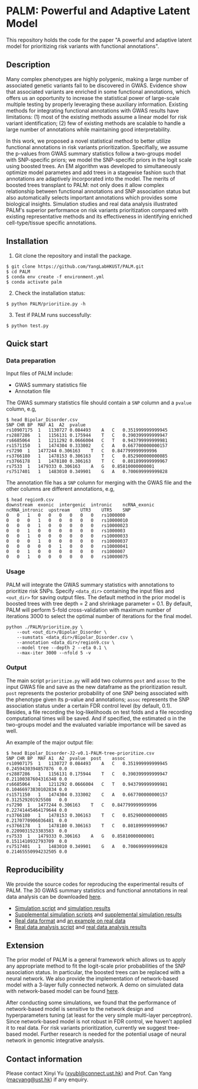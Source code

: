 # PALM: Powerful and Adaptive Latent Model
This repository holds the code for the paper "A powerful and adaptive latent model for prioritizing risk variants with functional annotations".

## Description
Many complex phenotypes are highly polygenic, making a large number of associated genetic variants fail to be discovered in GWAS. Evidence show that associated variants are enriched in some functional annotations, which offers us an opportunity to increase the statistical power of large-scale multiple testing by properly leveraging these auxiliary information. Existing methods for integrating functional annotations with GWAS results have limitations: (1) most of the existing methods assume a linear model for risk variant identification; (2) few of existing methods are scalable to handle a large number of annotations while maintaining good interpretability.

In this work, we proposed a novel statistical method to better utilize functional annotations in risk variants prioritization. Specifially, we assume the p-values from GWAS summary statistics follow a two-groups model with SNP-specific priors; we model the SNP-specific priors in the logit scale using boosted trees. An EM algorithm was developed to simultaneously optimize model parametes and add trees in a stagewise fashion such that annotations are adaptively incorporated into the model. The merits of boosted trees transplant to PALM: not only does it allow complex relationship between functional annotations and SNP association status but also automatically selects important annotations which provides some biological insights. Simulation studies and real data analysis illustrated PALM's superior performance on risk variants prioritization compared with existing representative methods and its effectiveness in identifying enriched cell-type/tissue specific annotations.

## Installation

1. Git clone the repository and install the package.

``` shell
$ git clone https://github.com/YangLabHKUST/PALM.git
$ cd PALM
$ conda env create -f environment.yml
$ conda activate palm
```

2. Check the installation status:
    
``` shell
$ python PALM/prioritize.py -h
```

3. Test if PALM runs successfully:

``` shell
$ python test.py
```
    
## Quick start

### Data preparation

Input files of PALM include:

- GWAS summary statistics file
- Annotation file

The GWAS summary statistics file should contain a `SNP` column and a `pvalue` column, e.g,

``` shell
$ head Bipolar_Disorder.csv
SNP	CHR	BP	MAF	A1	A2	pvalue
rs10907175	1	1130727	0.084493	A	C	0.351999999999945
rs2887286	1	1156131	0.175944	T	C	0.390399999999947
rs6685064	1	1211292	0.0666004	C	T	0.943799999999981
rs1571150	1	1474304	0.333002	C	A	0.667700000000157
rs7290	1	1477244	0.306163	T	C	0.847799999999996
rs3766180	1	1478153	0.306163	T	C	0.852900000000085
rs3766178	1	1478180	0.306163	T	C	0.801899999999967
rs7533	1	1479333	0.306163	A	G	0.85810000000001
rs7517401	1	1483010	0.349901	G	A	0.700699999999828
```

The annotation file has a `SNP` column for merging with the GWAS file and the other columns are different annotations, e.g,

``` shell
$ head region9.csv
downstream	exonic	intergenic	intronic	ncRNA_exonic	ncRNA_intronic	upstream	UTR3	UTR5	SNP
0	0	1	0	0	0	0	0	0	rs1000000
0	0	0	1	0	0	0	0	0	rs10000010
0	0	0	1	0	0	0	0	0	rs10000023
0	0	1	0	0	0	0	0	0	rs1000003
0	0	1	0	0	0	0	0	0	rs10000033
0	0	0	1	0	0	0	0	0	rs10000037
0	0	0	0	0	1	0	0	0	rs10000041
0	0	1	0	0	0	0	0	0	rs1000007
0	0	1	0	0	0	0	0	0	rs10000075
```

### Usage
PALM will integrate the GWAS summary statistics with annotations to prioritize risk SNPs. Specify `<data_dir>` containing the input files and `<out_dir>` for saving output files. The default method in the prior model is boosted trees with tree depth = 2 and shrinkage parameter = 0.1. By default, PALM will perform 5-fold cross-validation with maximum number of iterations 3000 to select the optimal number of iterations for the final model.

``` shell
python ./PALM/prioritize.py \
    --out <out_dir>/Bipolar_Disorder \
    --sumstats <data_dir>/Bipolar_Disorder.csv \
    --annotation <data_dir>/region9.csv \
    --model tree --depth 2 --eta 0.1 \
    --max-iter 3000 --nfold 5 -v
```

### Output
The main script `prioritize.py` will add two columns `post` and `assoc` to the input GWAS file and save as the new dataframe as the prioritization result. `post` represents the posterior probability of one SNP being associated with the phenotype given its p-value and annotations; `assoc` represents the SNP association status under a certain FDR control level (by default, 0.1). Besides, a file recording the log-likelihoods on test folds and a file recording computational times will be saved. And if specified, the estimated &alpha; in the two-groups model and the evaluated variable importance will be saved as well.

An example of the major output file:

``` shell
$ head Bipolar_Disorder-J2-v0.1-PALM-tree-prioritize.csv
SNP	CHR	BP	MAF	A1	A2	pvalue	post	assoc
rs10907175	1	1130727	0.084493	A	C	0.351999999999945	0.2459430394857876	0.0
rs2887286	1	1156131	0.175944	T	C	0.390399999999947	0.21100387604316348	0.0
rs6685064	1	1211292	0.0666004	C	T	0.943799999999981	0.10466973830102834	0.0
rs1571150	1	1474304	0.333002	C	A	0.667700000000157	0.312529201925508	0.0
rs7290	1	1477244	0.306163	T	C	0.847799999999996	0.22741445464179644	0.0
rs3766180	1	1478153	0.306163	T	C	0.852900000000085	0.2170770906036481	0.0
rs3766178	1	1478180	0.306163	T	C	0.801899999999967	0.2209031523383583	0.0
rs7533	1	1479333	0.306163	A	G	0.85810000000001	0.1511410932793709	0.0
rs7517401	1	1483010	0.349901	G	A	0.700699999999828	0.21465550994232505	0.0
```

## Reproducibility
We provide the source codes for reproducing the experimental results of PALM. The 30 GWAS summary statistics and functional annotations in real data analysis can be downloaded [here](https://drive.google.com/file/d/15btr71PD1lI6oqrOtf_T-i8aZM0YCRaP/view?usp=sharing).
+ [Simulation script](https://github.com/YangLabHKUST/PALM/blob/main/scripts/comparison_palm.py) and [simulation results](https://github.com/YangLabHKUST/PALM/blob/main/demos/simu_results.ipynb)
+ [Supplemental simulation scripts](https://github.com/YangLabHKUST/PALM/blob/main/scripts/) and [supplemental simulation results](https://github.com/YangLabHKUST/PALM/blob/main/demos/suppl_results.ipynb)
+ [Real data format](https://github.com/YangLabHKUST/PALM/blob/main/demos/real_data.ipynb) and [an example on real data](https://github.com/YangLabHKUST/PALM/blob/main/demos/real_example.ipynb)
+ [Real data analysis script](https://github.com/YangLabHKUST/PALM/blob/main/scripts/real_palm.py) and [real data analysis results](https://github.com/YangLabHKUST/PALM/blob/main/demos/real_results.ipynb)

## Extension
The prior model of PALM is a general framework which allows us to apply any appropriate method to fit the logit-scale prior probabilities of the SNP association status. In particular, the boosted trees can be replaced with a neural network. We also provide the implementation of network-based model with a 3-layer fully connected network. A demo on simulated data with network-based model can be found [here](https://github.com/YangLabHKUST/PALM/blob/main/demos/demo_nn.ipynb). 

After conducting some simulations, we found that the performance of network-based model is sensitive to the network design and hyperparameters tuning (at least for the very simple multi-layer perceptron). Since network-based model is not robust in FDR control, we haven't applied it to real data. For risk variants prioritization, currently we suggest tree-based model. Further research is needed for the potential usage of neural network in genomic integrative analysis.

## Contact information
Please contact Xinyi Yu (xyubl@connect.ust.hk) and Prof. Can Yang (macyang@ust.hk) if any enquiry.
